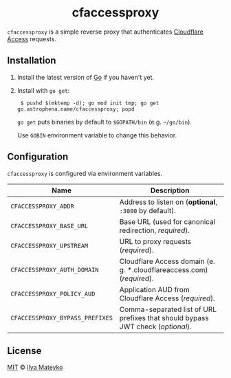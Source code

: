 <div align="center">
  <h1>cfaccessproxy</h1>
</div>

`cfaccessproxy` is a simple reverse proxy that authenticates
[Cloudflare Access] requests.

## Installation

1. Install the latest version of [Go] if you haven't yet.

2. Install with `go get`:

        $ pushd $(mktemp -d); go mod init tmp; go get go.astrophena.name/cfaccessproxy; popd

   `go get` puts binaries by default to `$GOPATH/bin` (e.g.
   `~/go/bin`).

   Use `GOBIN` environment variable to change this behavior.

## Configuration

`cfaccessproxy` is configured via environment variables.

| Name | Description |
| ---- | ----------- |
| `CFACCESSPROXY_ADDR` | Address to listen on (**optional**, `:3000` by default). |
| `CFACCESSPROXY_BASE_URL` | Base URL (used for canonical redirection, *required*). |
| `CFACCESSPROXY_UPSTREAM` | URL to proxy requests (*required*). |
| `CFACCESSPROXY_AUTH_DOMAIN` | Cloudflare Access domain (e. g. \*.cloudflareaccess.com) (*required*). |
| `CFACCESSPROXY_POLICY_AUD` | Application AUD from Cloudflare Access (*required*). |
| `CFACCESSPROXY_BYPASS_PREFIXES` | Comma-separated list of URL prefixes that should bypass JWT check (*optional*). |

## License

[MIT] © [Ilya Mateyko]

[Cloudflare Access]: https://www.cloudflare.com/teams/access/
[Go]: https://golang.org/dl
[MIT]: LICENSE.md
[Ilya Mateyko]: https://astrophena.name
